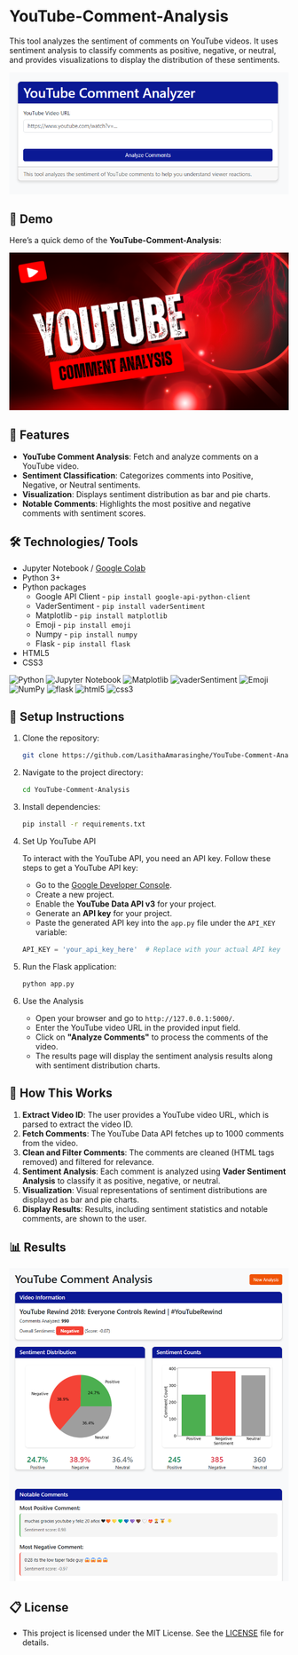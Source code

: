# YouTube-Comment-Analysis

This tool analyzes the sentiment of comments on YouTube videos. It uses sentiment analysis to classify comments as positive, negative, or neutral, and provides visualizations to display the distribution of these sentiments.

<img src="https://github.com/LasithaAmarasinghe/YouTube-Comment-Analysis/raw/main/static/index.png" width="800" height="auto">

## 🎥 Demo

Here’s a quick demo of the **YouTube-Comment-Analysis**:

[![▶️ Watch the demo](https://github.com/LasithaAmarasinghe/YouTube-Comment-Analysis/raw/main/static/thumbnail.png)](https://vimeo.com/1068613686/94d8fc8668)

## 🚀 Features

- **YouTube Comment Analysis**: Fetch and analyze comments on a YouTube video.
- **Sentiment Classification**: Categorizes comments into Positive, Negative, or Neutral sentiments.
- **Visualization**: Displays sentiment distribution as bar and pie charts.
- **Notable Comments**: Highlights the most positive and negative comments with sentiment scores.

## 🛠️ Technologies/ Tools

* Jupyter Notebook / [Google Colab](https://colab.research.google.com/)
* Python 3+
* Python packages
  * Google API Client - `pip install google-api-python-client`
  * VaderSentiment - `pip install vaderSentiment`
  * Matplotlib - `pip install matplotlib`
  * Emoji - `pip install emoji`
  * Numpy - `pip install numpy`
  * Flask - `pip install flask`
* HTML5
* CSS3
 
![Python](https://img.shields.io/badge/python-3670A0?logo=python&logoColor=FFFF00)
![Jupyter Notebook](https://img.shields.io/badge/jupyter-%23FA0F00.svg?logo=jupyter&logoColor=white)
![Matplotlib](https://img.shields.io/badge/matplotlib-%23FF6F00)
![vaderSentiment](https://img.shields.io/badge/vaderSentiment-purple)
![Emoji](https://img.shields.io/badge/emoji-%23white)
![NumPy](https://img.shields.io/badge/numpy-%23013243.svg?logo=numpy&logoColor=white)
![flask](https://img.shields.io/badge/flask_-black)
![html5](https://img.shields.io/badge/html5-%23FF6F00.svg?logo=html5&logoColor=white)
![css3](https://img.shields.io/badge/css3-8A2BE2.svg?logo=css3&logoColor=white)

## 📖 Setup Instructions  

1. Clone the repository:
   ```sh
   git clone https://github.com/LasithaAmarasinghe/YouTube-Comment-Analysis.git
   ```
2. Navigate to the project directory:
   ```sh
   cd YouTube-Comment-Analysis
   ```
3. Install dependencies:
   ```sh
   pip install -r requirements.txt
   ```
4. Set Up YouTube API

   To interact with the YouTube API, you need an API key. Follow these steps to get a YouTube API key:

    * Go to the [Google Developer Console](https://console.developers.google.com/).
    * Create a new project.
    * Enable the **YouTube Data API v3** for your project.
    * Generate an **API key** for your project.
    * Paste the generated API key into the `app.py` file under the `API_KEY` variable:

    ```python
    API_KEY = 'your_api_key_here'  # Replace with your actual API key
    
5. Run the Flask application:
   ```sh
   python app.py
   ```

6. Use the Analysis

   * Open your browser and go to `http://127.0.0.1:5000/`.
   * Enter the YouTube video URL in the provided input field.
   * Click on **"Analyze Comments"** to process the comments of the video.
   * The results page will display the sentiment analysis results along with sentiment distribution charts.
  
## 📝 How This Works

1. **Extract Video ID**: The user provides a YouTube video URL, which is parsed to extract the video ID.
2. **Fetch Comments**: The YouTube Data API fetches up to 1000 comments from the video.
3. **Clean and Filter Comments**: The comments are cleaned (HTML tags removed) and filtered for relevance.
4. **Sentiment Analysis**: Each comment is analyzed using **Vader Sentiment Analysis** to classify it as positive, negative, or neutral.
5. **Visualization**: Visual representations of sentiment distributions are displayed as bar and pie charts.
6. **Display Results**: Results, including sentiment statistics and notable comments, are shown to the user.

## 📊 Results

<img src="https://github.com/LasithaAmarasinghe/YouTube-Comment-Analysis/raw/main/static/result.png" width="800" height="auto">

## 📋 License
 
 * This project is licensed under the MIT License. See the [LICENSE](MIT-LICENSE.txt) file for details.
